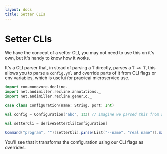 ```yaml
---
layout: docs
title: Setter CLIs 
---
```


# Setter CLIs

We have the concept of a setter CLI, you may not need to use this on it's own, but it's handy to know how it works.

It's a CLI parser that, in stead of parsing a `T` directly, parses a `T => T`, this allows you to parse a `config.yml` and override parts of it from CLI flags or env variables, which is useful for practical microservice use.

```scala mdoc
import com.monovore.decline._
import net.andimiller.recline.annotations._
import net.andimiller.recline.generic._
```

```scala mdoc:to-string
case class Configuration(name: String, port: Int)

val config = Configuration("abc", 123) // imagine we parsed this from a config file

val setterCli = deriveSetterCli[Configuration]

Command("program", "")(setterCli).parse(List("--name", "real name")).map(f => f(config))
```

You'll see that it transforms the configuration using our CLI flags as overrides.